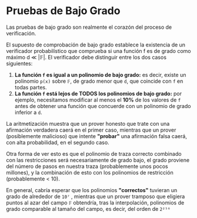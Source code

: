 # Pruebas de Bajo Grado
Las pruebas de bajo grado son realmente el corazón del proceso de verificación.

El supuesto de comprobación de bajo grado establece la existencia de un verificador probabilístico que comprueba si una función f es de grado como máximo d ≪ |𝔽|. El verificador debe distinguir entre los dos casos siguientes:

1. **La función `f` es igual a un polinomio de bajo grado:** es decir, existe un polinomio `p(x)` sobre `𝔽`, de grado menor que `d`, que coincide con `f` en todas partes.
2. **La función `f` está lejos de TODOS los polinomios de bajo grado:** por ejemplo, necesitamos modificar al menos el **10%** de los valores de `f` antes de obtener una función que concuerde con un polinomio de grado inferior a `d`.

La aritmetización muestra que un prover honesto que trate con una afirmación verdadera caerá en el primer caso, mientras que un prover (posiblemente malicioso) que intente **"probar"** una afirmación falsa caerá, con alta probabilidad, en el segundo caso.

Otra forma de ver esto es que el polinomio de traza correcto combinado con las restricciones será necesariamente de grado bajo, el grado proviene del número de pasos en nuestra traza (probablemente unos pocos millones), y la combinación de esto con los polinomios de restricción (probablemente < 10).

En general, cabría esperar que los polinomios **"correctos"** tuvieran un grado de alrededor de `10⁷` , mientras que un prover tramposo que eligiera puntos al azar del campo `𝔽` obtendría, tras la interpolación, polinomios de grado comparable al tamaño del campo, es decir, del orden de `2²⁵⁶`

